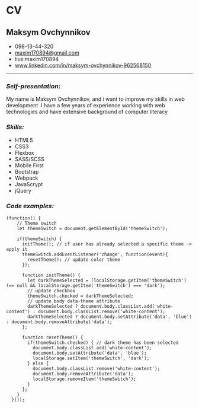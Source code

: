 # CV
## Maksym Ovchynnikov

* 098-13-44-320
* maxim170894@gmail.com
* live:maxim170894
* www.linkedin.com/in/maksym-ovchynnikov-962568150

***

### *Self-presentation*:
<p>My name is Maksym Ovchynnikov, and i want to improve my skills in web development. I have a few years of experience working with web technologies and have extensive background of computer literacy</p>

### *Skills:*
* HTML5
* CSS3
* Flexbox
* SASS/SCSS
* Mobile First
* Bootstrap
* Webpack
* JavaScrypt
* jQuery

### *Code examples:*
```
(function() {
    // Theme switch
    let themeSwitch = document.getElementById('themeSwitch');

    if(themeSwitch) {
      initTheme(); // if user has already selected a specific theme -> apply it
      themeSwitch.addEventListener('change', function(event){
        resetTheme(); // update color theme
      });

      function initTheme() {
        let darkThemeSelected = (localStorage.getItem('themeSwitch') !== null && localStorage.getItem('themeSwitch') === 'dark');
        // update checkbox
        themeSwitch.checked = darkThemeSelected;
        // update body data-theme attribute
        darkThemeSelected ? document.body.classList.add('white-content') : document.body.classList.remove('white-content');
        darkThemeSelected ? document.body.setAttribute('data', 'blue') : document.body.removeAttribute('data');
      };

      function resetTheme() {
        if(themeSwitch.checked) { // dark theme has been selected
          document.body.classList.add('white-content');
          document.body.setAttribute('data', 'blue');
          localStorage.setItem('themeSwitch', 'dark');
        } else {
          document.body.classList.remove('white-content');
          document.body.removeAttribute('data');
          localStorage.removeItem('themeSwitch');
        } 
      };
    }
  }());
  ```

